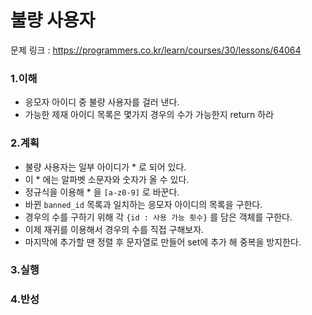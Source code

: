 # 불량 사용자

문제 링크 : https://programmers.co.kr/learn/courses/30/lessons/64064

### 1.이해

- 응모자 아이디 중 불량 사용자를 걸러 낸다.
- 가능한 제재 아이디 목록은 몇가지 경우의 수가 가능한지 return 하라

### 2.계획

- 불량 사용자는 일부 아이디가 \* 로 되어 있다.
- 이 \* 에는 알파벳 소문자와 숫자가 올 수 있다.
- 정규식을 이용해 \* 을 `[a-z0-9]` 로 바꾼다.
- 바뀐 `banned_id` 목록과 일치하는 응모자 아이디의 목록을 구한다.
- 경우의 수를 구하기 위해 각 `{id : 사용 가능 횟수}` 를 담은 객체를 구한다.
- 이제 재귀를 이용해서 경우의 수를 직접 구해보자.
- 마지막에 추가할 땐 정렬 후 문자열로 만들어 set에 추가 해 중복을 방지한다.

### 3.실행

### 4.반성
